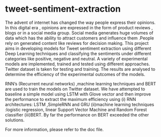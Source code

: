 # tweet-sentiment-extraction

The advent of internet has changed the way people express their opinions. In this digital era , opinions are expressed in the form of product reviews , blogs or in a social media group. Social media generates huge volumes of data which has the ability to attract customers and influence them .People rely on generated content like reviews for decision making. This project aims in developing models for Tweet sentiment extraction using different Deep Learning techniques and classifying the sentiments under different categories like positive, negative and neutral. A variety of experimental models are implemented, trained and tested using different approaches. Twitter dataset is taken for testing and training. The results are analysed to determine the efficiency of the experimental outcomes of the models. 

RNN’s (Recurrent neural networks) ,machine learning techniques and BERT are used to train the models on Twitter dataset. We have attempted to baseline a simple model using LSTM with Glove vector and then improve the performance to extract the maximum efficiency using 
(i) RNN architectures: LSTM ,SimpleRNN and GRU 
(ii)machine learning  techniques :logistic regression, linear Support Vector Machine and Random Forest classifier 
(iii)BERT. 
By far the performance on BERT exceeded the other solutions.

For more information, please refer to the doc file.
